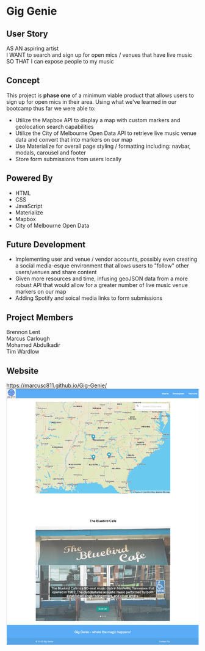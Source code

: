 # Gig Genie

## User Story
AS AN aspiring artist <br>
I WANT to search and sign up for open mics / venues that have live music <br>
SO THAT I can expose people to my music <br>

## Concept
This project is <b>phase one</b> of a minimum viable product that allows users to sign up for open mics in their area. Using what we've learned in our bootcamp thus far we were able to:<br> 
- Utilize the Mapbox API to display a map with custom markers and geolocation search capabilities
- Utilize the City of Melbourne Open Data API to retrieve live music venue data and convert that into markers on our map
- Use Materialize for overall page styling / formatting including: navbar, modals, carousel and footer
- Store form submissions from users locally

## Powered By
- HTML
- CSS
- JavaScript
- Materialize
- Mapbox
- City of Melbourne Open Data

## Future Development
- Implementing user and venue / vendor accounts, possibly even creating a social media-esque environment that allows users to "follow" other users/venues and share content
- Given more resources and time, infusing geoJSON data from a more robust API that would allow for a greater number of live music venue markers on our map
- Adding Spotify and soical media links to form submissions

## Project Members
Brennon Lent <br>
Marcus Carlough <br>
Mohamed Abdulkadir <br>
Tim Wardlow

## Website
https://marcusc811.github.io/Gig-Genie/
![screenshot](./Assets/Images/screenshot.jpg)